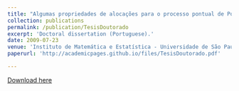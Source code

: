 ```yaml
---
title: "Algumas propriedades de alocações para o processo pontual de Poisson"
collection: publications
permalink: /publication/TesisDoutorado
excerpt: 'Doctoral dissertation (Portuguese).'
date: 2009-07-23
venue: 'Instituto de Matemática e Estatística - Universidade de São Paulo'
paperurl: 'http://academicpages.github.io/files/TesisDoutorado.pdf'

---
```


[Download here](http://academicpages.github.io/files/TesisDoutorado.pdf)
